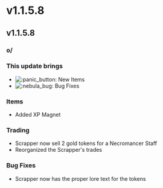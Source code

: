 # v1.1.5.8

## v1.1.5.8

### o/

### **This update brings**

* ![:panic\_button:](https://cdn.discordapp.com/emojis/1128224784795316304.webp?size=56\&quality=lossless) New Items
* <img src="https://cdn.discordapp.com/emojis/1174855831473365044.webp?size=56&#x26;quality=lossless" alt=":nebula_bug:" data-size="line"> Bug Fixes

### **Items**

* Added XP Magnet

### **Trading**

* Scrapper now sell 2 gold tokens for a Necromancer Staff
* Reorganized the Scrapper's trades

### **Bug Fixes**

* Scrapper now has the proper lore text for the tokens
